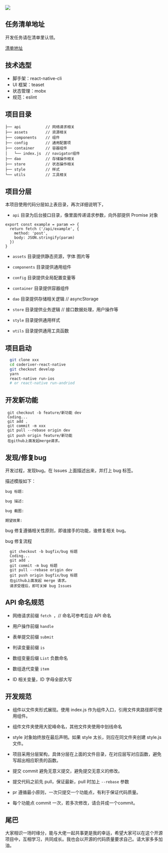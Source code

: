 ![](https://avatars2.githubusercontent.com/u/46118421?s=400&u=428a96d53bb16788f49da9f39c08187755222644&v=4)

## 任务清单地址

开发任务请在清单里认领。

[清单地址](https://www.teambition.com/project/5c19c0675f925300191243f5/tasks/scrum/5c19c0675f92530019124400)

## 技术选型

- 脚手架：react-native-cli
- UI 框架：teaset
- 状态管理：mobx
- 规范：eslint

## 项目目录

```
├── api           // 网络请求相关
├── assets        // 资源相关
├── components    // 组件
├── config        // 通用配置项
├── container     // 容器组件
│   └── index.js  // navigator组件
├── dao           // 存储操作相关
├── store         // 状态操作相关
├── style         // 样式
└── utils         // 工具相关
```

## 项目分层

本项目使用代码分层如上表目录，再次详细说明下，

- `api` 目录为后台接口目录，像里面传递请求参数，向外部提供 Promise 对象

```
export const example = param => {
  return fetch ('/api/example', {
    method: 'post',
    body: JSON.stringify(param)
  })
}
```

- `assets` 目录提供静态资源，字体 图片等

- `components` 目录提供通用组件

- `config` 目录提供全局配置变量等

- `container` 目录提供容器组件

- `dao` 目录提供存储相关逻辑 // asyncStorage

- `store` 目录提供业务逻辑 // 接口数据处理，用户操作等

- `style` 目录提供通用样式

- `utils` 目录提供通用工具函数


## 项目启动

``` bash
  git clone xxx
  cd coderiver-react-native
  git checkout develop
  yarn
  react-native run-ios
  # or react-native run-andriod
```

## 开发新功能

``` bask
 git checkout -b feature/新功能 dev
 Coding...
 git add .
 git commit -m xxx
 git pull --rebase origin dev
 git push origin feature/新功能
 在github上面发起merge请求。
```

## 发现/修复bug

开发过程，发现bug。在 Issues 上面描述出来，并打上 bug 标签。

描述模版如下：

```
bug 标题:

bug 描述:

bug 截图:

期望效果:

```

bug 修复遵循相关性原则，即谁接手的功能，谁修复相关 bug。

bug 修复流程

```
  git checkout -b bugfix/bug 标题
  Coding...
  git add .
  git commit -m bug 标题
  git pull --rebase origin dev
  git push origin bugfix/bug 标题
  在github上面发起 merge 请求。
  请求受理后，即可关掉 bug Issues
```

## API 命名规范

- 网络请求前缀 `fetch `，// 命名可参考后台 API 命名

- 用户操作前缀 `handle`

- 表单提交前缀 `submit`

- 判读变量前缀 `is`

- 数组变量后缀 `List` 负数命名

- 数组迭代变量 `item`

- ID 相关变量，ID 字母全部大写

## 开发规范

- 组件以文件夹形式展现。使用 index.js 作为组件入口，引用文件夹路径即可使用组件。

- 组件文件夹使用大驼峰命名，其他文件夹使用中划线命名

- style 对象始终放在最后声明。如果 style 太长，则应在同文件夹创建 style.js 文件。

- 项目采用分层架构，具体分层在上面的文件目录，在对应层写对应函数，避免写超出相应职责的函数。

- 提交 commit 避免无意义提交，避免提交无意义的修改。

- 提交代码之前先 pull，保证最新，pull 时加上 `--rebase` 参数

- pr 遵循最小原则，一次只提交一个功能点，有利于保证代码质量。

- 每个功能点 commit 一次，若多次修改，请合并成一个commit。

## 尾巴

大家相识一场时缘分，能与大佬一起共事更是我的幸运，希望大家可以在这个开源项目中，互相学习，共同成长。我也会以开源的代码质量要求自己。请大家多多加油。
